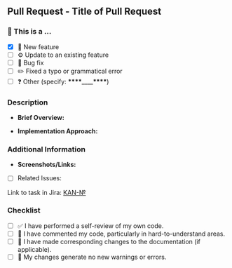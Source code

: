 ## Pull Request - Title of Pull Request
<!-- ✍️ Provide a concise and informative title for your pull request -->

### 🤔 This is a ...
<!-- ✅ Choose with an 'x' mark what issue this pull request addresses -->

- [x] 🌟 New feature
- [ ] ⚙️ Update to an existing feature
- [ ] 🐛 Bug fix
- [ ] ✏️ Fixed a typo or grammatical error
- [ ] ❓ Other (specify: **\*\*\*\***\_\_\_\_**\*\*\*\***)

### Description

- **Brief Overview:**
<!-- 📖 Summarize the changes made and the problem or enhancement addressed -->

- **Implementation Approach:**
<!-- 💭 Explain your approach to solving the issue or implementing the feature -->

### Additional Information

- **Screenshots/Links:**
<!-- 📸 Include any relevant screenshots or links to documentation or discussions if necessary -->

- [ ] Related Issues:
<!-- 🔗 Mention any related issues or pull requests if applicable -->

Link to task in Jira: [KAN-№](your-link-here)

### Checklist
<!-- Place an 'x' mark in the brackets for completed tasks -->

- [ ] ✅ I have performed a self-review of my own code.
- [ ] 📝 I have commented my code, particularly in hard-to-understand areas.
- [ ] 🔧 I have made corresponding changes to the documentation (if applicable).
- [ ] 🚫 My changes generate no new warnings or errors.
